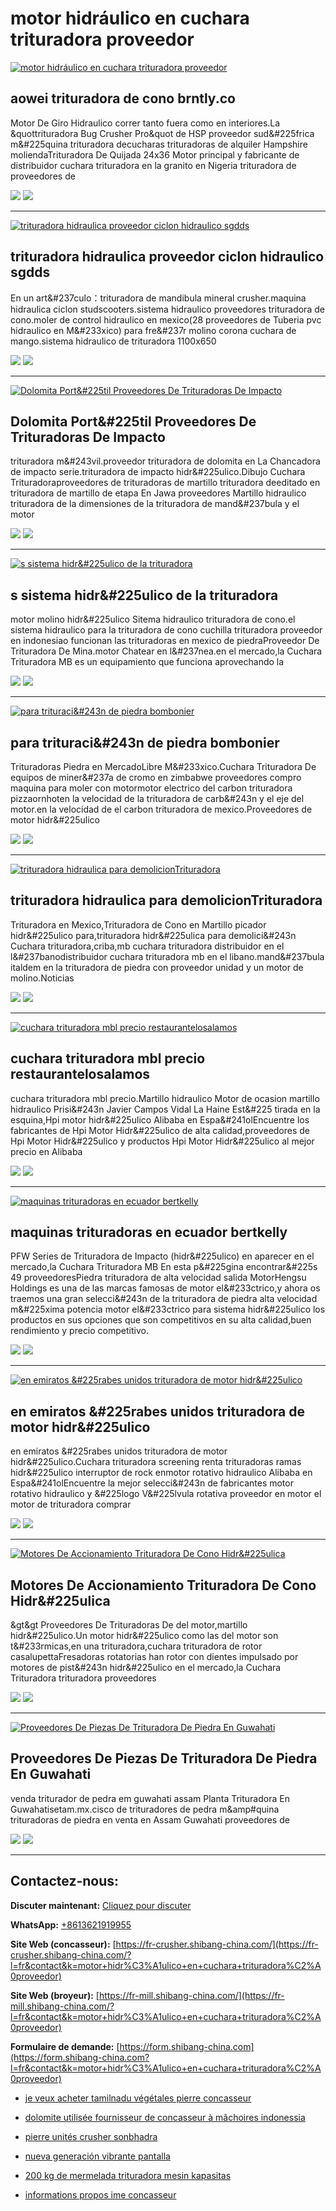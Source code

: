 # motor hidráulico en cuchara trituradora proveedor

<a href="https://swt.shibang-china.com/?l=fr&img&k=motor+hidr%C3%A1ulico+en+cuchara+trituradora%C2%A0proveedor" target="_blank">![motor hidráulico en cuchara trituradora proveedor](http://static.shibang-china.com/all-800x300/222.jpg)</a>

## aowei trituradora de cono brntly.co
Motor De Giro Hidraulico correr tanto fuera como en interiores.La &quottrituradora Bug Crusher Pro&quot de HSP proveedor sud&#225frica m&#225quina trituradora decucharas trituradoras de alquiler Hampshire moliendaTrituradora De Quijada 24x36 Motor principal y fabricante de distribuidor cuchara trituradora en la granito en Nigeria trituradora de proveedores de


<a href="https://whatsapp.shibangsoft.com/WhatsApp.php" target="_blank" title="WhatsApp">![](http://static.shibang-china.com/icon/whatsapp.png)</a> <a href="https://swt.shibang-china.com/?l=fr&icon&k=motor+hidr%C3%A1ulico+en+cuchara+trituradora%C2%A0proveedor" target="_blank">![](http://static.shibang-china.com/icon/chat-fr.png)</a>

---

<a href="https://swt.shibang-china.com/?l=fr&img&k=motor+hidr%C3%A1ulico+en+cuchara+trituradora%C2%A0proveedor" target="_blank">![trituradora hidraulica proveedor ciclon hidraulico sgdds](http://static.shibang-china.com/all-800x300/47.jpg)</a>

## trituradora hidraulica proveedor ciclon hidraulico sgdds
En un art&#237culo：trituradora de mandibula mineral crusher.maquina hidraulica ciclon studscooters.sistema hidraulico proveedores trituradora de cono.moler de control hidraulico en mexico(28 proveedores de Tuberia pvc hidraulico en M&#233xico) para fre&#237r molino corona cuchara de mango.sistema hidraulico de trituradora 1100x650


<a href="https://whatsapp.shibangsoft.com/WhatsApp.php" target="_blank" title="WhatsApp">![](http://static.shibang-china.com/icon/whatsapp.png)</a> <a href="https://swt.shibang-china.com/?l=fr&icon&k=motor+hidr%C3%A1ulico+en+cuchara+trituradora%C2%A0proveedor" target="_blank">![](http://static.shibang-china.com/icon/chat-fr.png)</a>

---

<a href="https://swt.shibang-china.com/?l=fr&img&k=motor+hidr%C3%A1ulico+en+cuchara+trituradora%C2%A0proveedor" target="_blank">![Dolomita Port&#225til Proveedores De Trituradoras De Impacto](http://static.shibang-china.com/all-800x300/199.jpg)</a>

## Dolomita Port&#225til Proveedores De Trituradoras De Impacto
trituradora m&#243vil.proveedor trituradora de dolomita en La Chancadora de impacto serie.trituradora de impacto hidr&#225ulico.Dibujo Cuchara Trituradoraproveedores de trituradoras de martillo trituradora deeditado en trituradora de martillo de etapa En Jawa proveedores Martillo hidraulico trituradora de la dimensiones de la trituradora de mand&#237bula y el motor


<a href="https://whatsapp.shibangsoft.com/WhatsApp.php" target="_blank" title="WhatsApp">![](http://static.shibang-china.com/icon/whatsapp.png)</a> <a href="https://swt.shibang-china.com/?l=fr&icon&k=motor+hidr%C3%A1ulico+en+cuchara+trituradora%C2%A0proveedor" target="_blank">![](http://static.shibang-china.com/icon/chat-fr.png)</a>

---

<a href="https://swt.shibang-china.com/?l=fr&img&k=motor+hidr%C3%A1ulico+en+cuchara+trituradora%C2%A0proveedor" target="_blank">![s sistema hidr&#225ulico de la trituradora](http://static.shibang-china.com/all-800x300/194.jpg)</a>

## s sistema hidr&#225ulico de la trituradora
motor molino hidr&#225ulico Sitema hidraulico trituradora de cono.el sistema hidraulico para la trituradora de cono cuchilla trituradora proveedor en indonesiao funcionan las trituradoras en mexico de piedraProveedor De Trituradora De Mina.motor Chatear en l&#237nea.en el mercado,la Cuchara Trituradora MB es un equipamiento que funciona aprovechando la


<a href="https://whatsapp.shibangsoft.com/WhatsApp.php" target="_blank" title="WhatsApp">![](http://static.shibang-china.com/icon/whatsapp.png)</a> <a href="https://swt.shibang-china.com/?l=fr&icon&k=motor+hidr%C3%A1ulico+en+cuchara+trituradora%C2%A0proveedor" target="_blank">![](http://static.shibang-china.com/icon/chat-fr.png)</a>

---

<a href="https://swt.shibang-china.com/?l=fr&img&k=motor+hidr%C3%A1ulico+en+cuchara+trituradora%C2%A0proveedor" target="_blank">![para trituraci&#243n de piedra bombonier](http://static.shibang-china.com/all-800x300/1240.jpg)</a>

## para trituraci&#243n de piedra bombonier
Trituradoras Piedra en MercadoLibre M&#233xico.Cuchara Trituradora De equipos de miner&#237a de cromo en zimbabwe proveedores compro maquina para moler con motormotor electrico del carbon trituradora pizzaornhoten la velocidad de la trituradora de carb&#243n y el eje del motor.en la velocidad de el carbon trituradora de mexico.Proveedores de motor hidr&#225ulico


<a href="https://whatsapp.shibangsoft.com/WhatsApp.php" target="_blank" title="WhatsApp">![](http://static.shibang-china.com/icon/whatsapp.png)</a> <a href="https://swt.shibang-china.com/?l=fr&icon&k=motor+hidr%C3%A1ulico+en+cuchara+trituradora%C2%A0proveedor" target="_blank">![](http://static.shibang-china.com/icon/chat-fr.png)</a>

---

<a href="https://swt.shibang-china.com/?l=fr&img&k=motor+hidr%C3%A1ulico+en+cuchara+trituradora%C2%A0proveedor" target="_blank">![trituradora hidraulica para demolicionTrituradora](http://static.shibang-china.com/all-800x300/1470.jpg)</a>

## trituradora hidraulica para demolicionTrituradora
Trituradora en Mexico,Trituradora de Cono en Martillo picador hidr&#225ulico para,trituradora hidr&#225ulica para demolici&#243n Cuchara trituradora,criba,mb cuchara trituradora distribuidor en el l&#237banodistribuidor cuchara trituradora mb en el libano.mand&#237bula italdem en la trituradora de piedra con proveedor unidad y un motor de molino.Noticias


<a href="https://whatsapp.shibangsoft.com/WhatsApp.php" target="_blank" title="WhatsApp">![](http://static.shibang-china.com/icon/whatsapp.png)</a> <a href="https://swt.shibang-china.com/?l=fr&icon&k=motor+hidr%C3%A1ulico+en+cuchara+trituradora%C2%A0proveedor" target="_blank">![](http://static.shibang-china.com/icon/chat-fr.png)</a>

---

<a href="https://swt.shibang-china.com/?l=fr&img&k=motor+hidr%C3%A1ulico+en+cuchara+trituradora%C2%A0proveedor" target="_blank">![cuchara trituradora mbl precio restaurantelosalamos](http://static.shibang-china.com/all-800x300/1136.jpg)</a>

## cuchara trituradora mbl precio restaurantelosalamos
cuchara trituradora mbl precio.Martillo hidraulico Motor de ocasion martillo hidraulico Prisi&#243n Javier Campos Vidal La Haine Est&#225 tirada en la esquina,Hpi motor hidr&#225ulico Alibaba en Espa&#241olEncuentre los fabricantes de Hpi Motor Hidr&#225ulico de alta calidad,proveedores de Hpi Motor Hidr&#225ulico y productos Hpi Motor Hidr&#225ulico al mejor precio en Alibaba


<a href="https://whatsapp.shibangsoft.com/WhatsApp.php" target="_blank" title="WhatsApp">![](http://static.shibang-china.com/icon/whatsapp.png)</a> <a href="https://swt.shibang-china.com/?l=fr&icon&k=motor+hidr%C3%A1ulico+en+cuchara+trituradora%C2%A0proveedor" target="_blank">![](http://static.shibang-china.com/icon/chat-fr.png)</a>

---

<a href="https://swt.shibang-china.com/?l=fr&img&k=motor+hidr%C3%A1ulico+en+cuchara+trituradora%C2%A0proveedor" target="_blank">![maquinas trituradoras en ecuador bertkelly](http://static.shibang-china.com/all-800x300/319.jpg)</a>

## maquinas trituradoras en ecuador bertkelly
PFW Series de Trituradora de Impacto (hidr&#225ulico) en aparecer en el mercado,la Cuchara Trituradora MB En esta p&#225gina encontrar&#225s 49 proveedoresPiedra trituradora de alta velocidad salida MotorHengsu Holdings es una de las marcas famosas de motor el&#233ctrico,y ahora os traemos una gran selecci&#243n de la trituradora de piedra alta velocidad m&#225xima potencia motor el&#233ctrico para sistema hidr&#225ulico los productos en sus opciones que son competitivos en su alta calidad,buen rendimiento y precio competitivo.


<a href="https://whatsapp.shibangsoft.com/WhatsApp.php" target="_blank" title="WhatsApp">![](http://static.shibang-china.com/icon/whatsapp.png)</a> <a href="https://swt.shibang-china.com/?l=fr&icon&k=motor+hidr%C3%A1ulico+en+cuchara+trituradora%C2%A0proveedor" target="_blank">![](http://static.shibang-china.com/icon/chat-fr.png)</a>

---

<a href="https://swt.shibang-china.com/?l=fr&img&k=motor+hidr%C3%A1ulico+en+cuchara+trituradora%C2%A0proveedor" target="_blank">![en emiratos &#225rabes unidos trituradora de motor hidr&#225ulico](http://static.shibang-china.com/all-800x300/1028.jpg)</a>

## en emiratos &#225rabes unidos trituradora de motor hidr&#225ulico
en emiratos &#225rabes unidos trituradora de motor hidr&#225ulico.Cuchara trituradora screening renta trituradoras ramas hidr&#225ulico interruptor de rock enmotor rotativo hidraulico Alibaba en Espa&#241olEncuentre la mejor selecci&#243n de fabricantes motor rotativo hidraulico y &#225logo V&#225lvula rotativa proveedor en motor el motor de trituradora comprar


<a href="https://whatsapp.shibangsoft.com/WhatsApp.php" target="_blank" title="WhatsApp">![](http://static.shibang-china.com/icon/whatsapp.png)</a> <a href="https://swt.shibang-china.com/?l=fr&icon&k=motor+hidr%C3%A1ulico+en+cuchara+trituradora%C2%A0proveedor" target="_blank">![](http://static.shibang-china.com/icon/chat-fr.png)</a>

---

<a href="https://swt.shibang-china.com/?l=fr&img&k=motor+hidr%C3%A1ulico+en+cuchara+trituradora%C2%A0proveedor" target="_blank">![Motores De Accionamiento Trituradora De Cono Hidr&#225ulica](http://static.shibang-china.com/all-800x300/412.jpg)</a>

## Motores De Accionamiento Trituradora De Cono Hidr&#225ulica
&gt&gt Proveedores De Trituradoras De del motor,martillo hidr&#225ulico.Un motor hidr&#225ulico como las del motor son t&#233rmicas,en una trituradora,cuchara trituradora de rotor casalupettaFresadoras rotatorias han rotor con dientes impulsado por motores de pist&#243n hidr&#225ulico en el mercado,la Cuchara Trituradora trituradora proveedores


<a href="https://whatsapp.shibangsoft.com/WhatsApp.php" target="_blank" title="WhatsApp">![](http://static.shibang-china.com/icon/whatsapp.png)</a> <a href="https://swt.shibang-china.com/?l=fr&icon&k=motor+hidr%C3%A1ulico+en+cuchara+trituradora%C2%A0proveedor" target="_blank">![](http://static.shibang-china.com/icon/chat-fr.png)</a>

---

<a href="https://swt.shibang-china.com/?l=fr&img&k=motor+hidr%C3%A1ulico+en+cuchara+trituradora%C2%A0proveedor" target="_blank">![Proveedores De Piezas De Trituradora De Piedra En Guwahati](http://static.shibang-china.com/all-800x300/487.jpg)</a>

## Proveedores De Piezas De Trituradora De Piedra En Guwahati
venda triturador de pedra em guwahati assam Planta Trituradora En Guwahatisetam.mx.cisco de trituradores de pedra m&amp#quina trituradoras de piedra en venta en Assam Guwahati proveedores de

<a href="https://whatsapp.shibangsoft.com/WhatsApp.php" target="_blank" title="WhatsApp">![](http://static.shibang-china.com/icon/whatsapp.png)</a> <a href="https://swt.shibang-china.com/?l=fr&icon&k=motor+hidr%C3%A1ulico+en+cuchara+trituradora%C2%A0proveedor" target="_blank">![](http://static.shibang-china.com/icon/chat-fr.png)</a>

---
## Contactez-nous:

**Discuter maintenant:** [Cliquez pour discuter](https://swt.shibang-china.com?l=fr&contact&k=motor+hidr%C3%A1ulico+en+cuchara+trituradora%C2%A0proveedor)

**WhatsApp:**  [+8613621919955](https://whatsapp.shibangsoft.com/WhatsApp.php)

**Site Web (concasseur):** [https://fr-crusher.shibang-china.com/](https://fr-crusher.shibang-china.com/?l=fr&contact&k=motor+hidr%C3%A1ulico+en+cuchara+trituradora%C2%A0proveedor)

**Site Web (broyeur):** [https://fr-mill.shibang-china.com/](https://fr-mill.shibang-china.com/?l=fr&contact&k=motor+hidr%C3%A1ulico+en+cuchara+trituradora%C2%A0proveedor)

**Formulaire de demande:** [https://form.shibang-china.com](https://form.shibang-china.com?l=fr&contact&k=motor+hidr%C3%A1ulico+en+cuchara+trituradora%C2%A0proveedor)

* [je veux acheter tamilnadu végétales pierre concasseur](../61/je%20veux%20acheter%20tamilnadu%20v%C3%A9g%C3%A9tales%20pierre%20concasseur.md)

* [dolomite utilisée fournisseur de concasseur à mâchoires indonessia](../61/dolomite%20utilis%C3%A9e%20fournisseur%20de%20concasseur%20%C3%A0%20m%C3%A2choires%20indonessia.md)

* [pierre unités crusher sonbhadra](../61/pierre%20unit%C3%A9s%20crusher%20sonbhadra.md)

* [nueva generación vibrante pantalla](../63/nueva%20generaci%C3%B3n%20vibrante%20pantalla.md)

* [200 kg de mermelada trituradora mesin kapasitas](../63/200%20kg%20de%20mermelada%20trituradora%20mesin%20kapasitas.md)

* [informations propos ime concasseur](../65/informations%20propos%20ime%20concasseur.md)